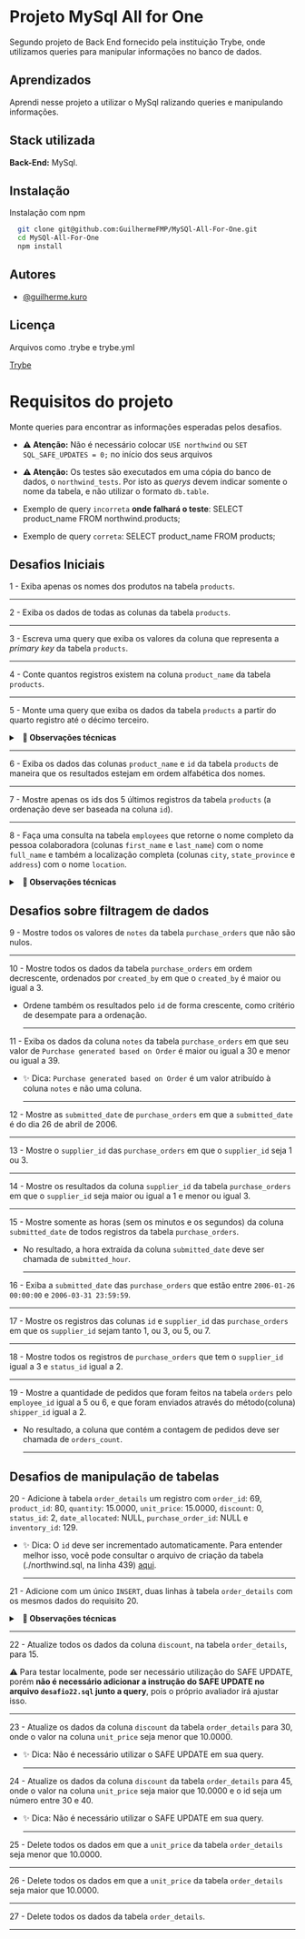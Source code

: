 
# Projeto MySql All for One

Segundo projeto de Back End fornecido pela instituição Trybe, onde utilizamos queries para manipular informações no banco de dados.


## Aprendizados

Aprendi nesse projeto a utilizar o MySql ralizando queries e manipulando informações.


## Stack utilizada

**Back-End:** MySql.


## Instalação

Instalação com npm

```bash
  git clone git@github.com:GuilhermeFMP/MySQl-All-For-One.git
  cd MySQl-All-For-One
  npm install
```
    
## Autores

- [@guilherme.kuro](https://github.com/GuilhermeFMP)


## Licença

Arquivos como .trybe e trybe.yml

[Trybe](https://www.betrybe.com/)

# Requisitos do projeto

Monte queries para encontrar as informações esperadas pelos desafios.

- **:warning: Atenção:** Não é necessário colocar `USE northwind` ou `SET SQL_SAFE_UPDATES = 0;` no início dos seus arquivos

- **:warning: Atenção:** Os testes são executados em uma cópia do banco de dados, o `northwind_tests`. Por isto as _querys_  devem indicar somente o nome da tabela, e não utilizar o formato `db.table`.

 - Exemplo de query `incorreta` **onde falhará o teste**: SELECT product_name FROM northwind.products;

 - Exemplo de query `correta`: SELECT product_name FROM products;

## Desafios Iniciais

1 - Exiba apenas os nomes dos produtos na tabela `products`.

  ---

2 - Exiba os dados de todas as colunas da tabela `products`.

  ---

3 - Escreva uma query que exiba os valores da coluna que representa a _primary key_ da tabela `products`.

  ---

4 - Conte quantos registros existem na coluna `product_name` da tabela `products`.

  ---

5 - Monte uma query que exiba os dados da tabela `products` a partir do quarto registro até o décimo terceiro.

<details>
  <summary>&nbsp;&nbsp;<strong>👀 Observações técnicas</strong></summary>

- Tanto o quarto quanto o décimo terceiro registros, precisam aparecer na consulta;

- Não use `where` ou `order by`.

  <br />

</details>

  ---

6 - Exiba os dados das colunas `product_name` e `id` da tabela `products` de maneira que os resultados estejam em ordem alfabética dos nomes.

  ---

7 - Mostre apenas os ids dos 5 últimos registros da tabela `products` (a ordenação deve ser baseada na coluna `id`).

  ---

8 - Faça uma consulta na tabela `employees` que retorne o nome completo da pessoa colaboradora (colunas `first_name` e `last_name`) com o nome `full_name` e também a localização completa (colunas `city`, `state_province` e `address`) com o nome `location`.

<details>
  <summary>&nbsp;&nbsp;<strong>👀 Observações técnicas</strong></summary>

- Na primeira coluna, exiba a concatenação de `first_name` e `last_name` com o nome `full_name` separados por um espaço.

- Na segunda coluna, exiba a concatenação de `city`, `state_province` e `address` com o nome `location`.

- A concatenação de `city` e `state_province` deve ser separada por um hífen, e a coluna `address` deve ser separada por uma vírgula e um espaço. Exemplo:

    ```text
      "Seatle-WA, 123 1st Avenue"
    ```

  <br />

</details>

## Desafios sobre filtragem de dados

9 - Mostre todos os valores de `notes` da tabela `purchase_orders` que não são nulos.

  ---

10 - Mostre todos os dados da tabela `purchase_orders` em ordem decrescente, ordenados por `created_by` em que o `created_by` é maior ou igual a 3.

- Ordene também os resultados pelo `id` de forma crescente, como critério de desempate para a ordenação.

  ---

11 - Exiba os dados da coluna `notes` da tabela `purchase_orders` em que seu valor de `Purchase generated based on Order` é maior ou igual a 30 e menor ou igual a 39.

- ✨ Dica: `Purchase generated based on Order` é um valor atribuído à coluna `notes` e não uma coluna.

  ---

12 - Mostre as `submitted_date` de `purchase_orders` em que a `submitted_date` é do dia 26 de abril de 2006.

  ---

13 - Mostre o `supplier_id` das `purchase_orders` em que o `supplier_id` seja 1 ou 3.

  ---

14 - Mostre os resultados da coluna `supplier_id` da tabela `purchase_orders` em que o `supplier_id` seja maior ou igual a 1 e menor ou igual 3.

  ---

15 - Mostre somente as horas (sem os minutos e os segundos) da coluna `submitted_date` de todos registros da tabela `purchase_orders`.

- No resultado, a hora extraída da coluna `submitted_date` deve ser chamada de `submitted_hour`.

  ---

16 - Exiba a `submitted_date` das `purchase_orders` que estão entre `2006-01-26 00:00:00` e `2006-03-31 23:59:59`.

  ---

17 - Mostre os registros das colunas `id` e `supplier_id` das `purchase_orders` em que os `supplier_id` sejam tanto 1, ou 3, ou 5, ou 7.

  ---

18 - Mostre todos os registros de `purchase_orders` que tem o `supplier_id` igual a 3 e `status_id` igual a 2.

  ---

19 - Mostre a quantidade de pedidos que foram feitos na tabela `orders` pelo `employee_id` igual a 5 ou 6, e que foram enviados através do método(coluna) `shipper_id` igual a 2.

- No resultado, a coluna que contém a contagem de pedidos deve ser chamada de `orders_count`.

  ---

## Desafios de manipulação de tabelas

20 - Adicione à tabela `order_details` um registro com `order_id`: 69, `product_id`: 80, `quantity`: 15.0000, `unit_price`: 15.0000, `discount`: 0, `status_id`: 2, `date_allocated`: NULL, `purchase_order_id`: NULL e `inventory_id`: 129.

- ✨ Dica: O `id` deve ser incrementado automaticamente. Para entender melhor isso, você pode consultar o arquivo de criação da tabela (./northwind.sql, na linha 439) [aqui](northwind.sql).

  ---

21 - Adicione com um único `INSERT`, duas linhas à tabela `order_details` com os mesmos dados do requisito 20.

<details>
  <summary>&nbsp;&nbsp;<strong>👀 Observações técnicas</strong></summary>
  
- Esses dados são novamente `order_id`: 69, `product_id`: 80, `quantity`: 15.0000, `unit_price`: 15.0000, `discount`: 0, `status_id`: 2, `date_allocated`: NULL, `purchase_order_id`: NULL e `inventory_id`: 129;

- O `ìd` deve ser incrementado automaticamente.

  <br />

</details>

  ---

22 - Atualize todos os dados da coluna `discount`, na tabela `order_details`, para 15.

⚠️ Para testar localmente, pode ser necessário utilização do SAFE UPDATE, porém **não é necessário adicionar a instrução do SAFE UPDATE no arquivo `desafio22.sql` junto a query**, pois o próprio avaliador irá ajustar isso.

  ---

23 - Atualize os dados da coluna `discount` da tabela `order_details` para 30, onde o valor na coluna `unit_price` seja menor que 10.0000.

- ✨ Dica: Não é necessário utilizar o SAFE UPDATE em sua query.

  ---

24 - Atualize os dados da coluna `discount` da tabela `order_details` para 45, onde o valor na coluna `unit_price` seja maior que 10.0000 e o id seja um número entre 30 e 40.

- ✨ Dica: Não é necessário utilizar o SAFE UPDATE em sua query.

  ---

25 - Delete todos os dados em que a `unit_price` da tabela `order_details` seja menor que 10.0000.

  ---

26 - Delete todos os dados em que a `unit_price` da tabela `order_details` seja maior que 10.0000.

  ---

27 - Delete todos os dados da tabela `order_details`.

---
